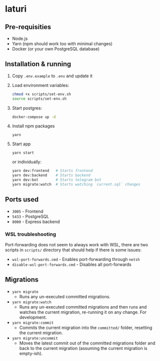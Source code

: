 # laturi

## Pre-requisities

- Node.js
- Yarn (npm should work too with minimal changes)
- Docker (or your own PostgreSQL database)

## Installation & running

1. Copy `.env.example` to `.env` and update it

2. Load environment variables:

   ```sh
   chmod +x scripts/set-env.sh
   source scripts/set-env.sh
   ```

3. Start postgres:

   ```sh
   docker-compose up -d
   ```

4. Install npm packages
   ```
   yarn
   ```
5. Start app
   ```
   yarn start
   ```
   or individually:
   ```sh
   yarn dev:frontend   # Starts frontend
   yarn dev:backend    # Starts backend
   yarn dev:bot        # Starts telegram bot
   yarn migrate:watch  # Starts watching `current.sql` changes
   ```

## Ports used

- `3005` - Frontend
- `5433` - PostgreSQL
- `8000` - Express backend

### WSL troubleshooting

Port-forwarding does not seem to always work with WSL, there are two scripts in `scripts/` directory that should help if there is some issues:

- `wsl-port-forwards.cmd` - Enables port-forwarding through `netsh`
- `disable-wsl-port-forwards.cmd` - Disables all port-forwards

## Migrations

- `yarn migrate`
  - Runs any un-executed committed migrations.
- `yarn migrate:watch`
  - Runs any un-executed committed migrations and then runs and watches the current migration, re-running it on any change. For development.
- `yarn migrate:commit`
  - Commits the current migration into the `committed/` folder, resetting the current migration.
- `yarn migrate:uncommit`
  - Moves the latest commit out of the committed migrations folder and back to the current migration (assuming the current migration is empty-ish).
